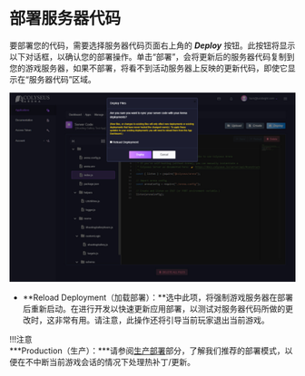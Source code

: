 # 部署服务器代码

要部署您的代码，需要选择服务器代码页面右上角的 ***Deploy*** 按钮。此按钮将显示以下对话框，以确认您的部署操作。单击“部署”，会将更新后的服务器代码复制到您的游戏服务器，如果不部署，将看不到活动服务器上反映的更新代码，即使它显示在“服务器代码”区域。

![部署代码](../../images/deploy-code.jpg)

- **Reload Deployment（加载部署）：**选中此项，将强制游戏服务器在部署后重新启动。在进行开发以快速更新应用部署，以测试对服务器代码所做的更改时，这非常有用。请注意，此操作还将引导当前玩家退出当前游戏。

!!!注意   
    ***Production（生产）：***请参阅[生产部署](../../production/deploy-prod-application/)部分，了解我们推荐的部署模式，以便在不中断当前游戏会话的情况下处理热补丁/更新。



